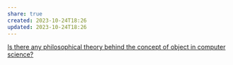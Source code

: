 ```yaml
---
share: true
created: 2023-10-24T18:26
updated: 2023-10-24T18:26
---
```

[Is there any philosophical theory behind the concept of object in computer science?](https://philosophy.stackexchange.com/q/99660/19487)
